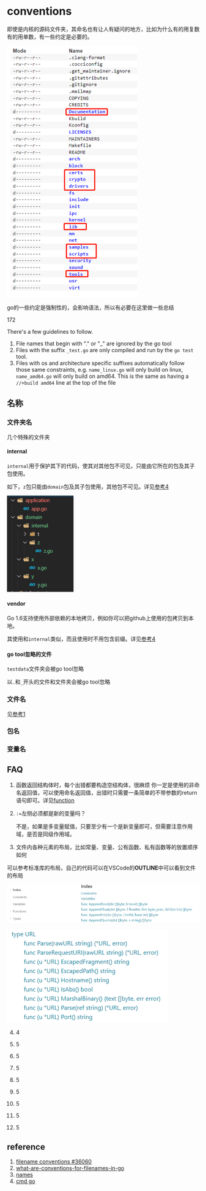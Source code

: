 # conventions

即使是内核的源码文件夹，其命名也有让人有疑问的地方，比如为什么有的用复数有的用单数，有一些约定是必要的。

![v5.17](image/kernel517.png)

go的一些约定是强制性的，会影响语法，所以有必要在这里做一些总结



172







There's a few guidelines to follow.

1. File names that begin with "." or "_" are ignored by the go tool
2. Files with the suffix `_test.go` are only compiled and run by the `go test` tool.
3. Files with os and architecture specific suffixes automatically follow those same constraints, e.g. `name_linux.go` will only build on linux, `name_amd64.go` will only build on amd64. This is the same as having a `//+build amd64` line at the top of the file





## 名称

### 文件夹名

几个特殊的文件夹

#### internal

`internal`用于保护其下的代码，使其对其他包不可见，只能由它所在的包及其子包使用。

如下，`z`包只能由`domain`包及其子包使用，其他包不可见。详见[参考4][]

![internal](image/internal.png)

#### vendor

Go 1.6支持使用外部依赖的本地拷贝，例如你可以把github上使用的包拷贝到本地。

其使用和`internal`类似，而且使用时不用包含前缀。详见[参考4][]



#### go tool忽略的文件

`testdata`文件夹会被go tool忽略

以`.`和`_`开头的文件和文件夹会被go tool忽略







### 文件名



见[参考1][]

### 包名



### 变量名





## FAQ

1. 函数返回结构体时，每个出错都要构造空结构体，很麻烦
你一定是使用的非命名返回值，可以使用命名返回值，出错时只需要一条简单的不带参数的return语句即可。详见[function](007)

2. `:=`左侧必须都是新的变量吗？

   不是，如果是多变量赋值，只要至少有一个是新变量即可，但需要注意作用域，是否是同级作用域。

3.  文件内各种元素的布局，比如常量、变量、公有函数、私有函数等的放置顺序如何

   可以参考标准库的布局，自己的代码可以在VSCode的**OUTLINE**中可以看到文件的布局

   ![layout](image/layout.png)

   ![types](image/types.png)

   

4. 4

5. 5

6. 5

7. 5

8. 5

9. 5

10. 5

11. 5

12. 5





## reference

1. [filename conventions #36060][参考1]
2. [what-are-conventions-for-filenames-in-go][参考2]
3. [names](https://golang.google.cn/doc/effective_go#names)
4. [cmd go][参考4]





[参考1]:https://github.com/golang/go/issues/36060
[参考2]:https://stackoverflow.com/questions/25161774/what-are-conventions-for-filenames-in-go
[参考4]:https://golang.google.cn/cmd/go/